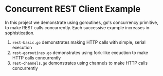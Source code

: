 # Concurrent REST Client Example

In this project we demonstrate using goroutines, go's concurrency primitive, to make REST calls concurrently. Each successive example increases in sophistication.

1. `rest-basic.go` demonstrates making HTTP calls with simple, serial execution
2. `rest-goroutines.go` demonstrates using fork-like exeuction to make HTTP calls concurrently
3. `rest-channels.go` demonstrates using channels to make HTTP calls concurrently